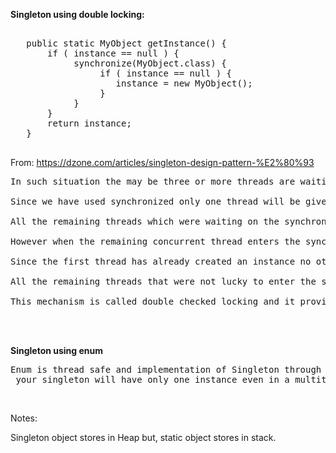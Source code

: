 

<b>Singleton using double locking:</b>
<pre>

   public static MyObject getInstance() {
       if ( instance == null ) {
            synchronize(MyObject.class) {
                 if ( instance == null ) {
                    instance = new MyObject();
                 }
            }
       }
       return instance;
   }

</pre>

From: https://dzone.com/articles/singleton-design-pattern-%E2%80%93<br>
<pre>
In such situation the may be three or more threads are waiting on the synchronized block to get access.

Since we have used synchronized only one thread will be given access.

All the remaining threads which were waiting on the synchronized block will be given access when first thread exits this block.

However when the remaining concurrent thread enters the synchronized block they are prevented to enter further due to the double check : null check.

Since the first thread has already created an instance no other thread will enter this loop.

All the remaining threads that were not lucky to enter the synchronized block along with the first thread will be blocked at the first null check.

This mechanism is called double checked locking and it provides significant performance benefit and also it is cost effective solution.
</pre>

<br><br>

<b>Singleton using enum</b>
<pre>
Enum is thread safe and implementation of Singleton through Enum ensures that,
 your singleton will have only one instance even in a multithreaded environment.
</pre>

<br>

Notes:<br>

Singleton object stores in Heap but, static object stores in stack.<br>


